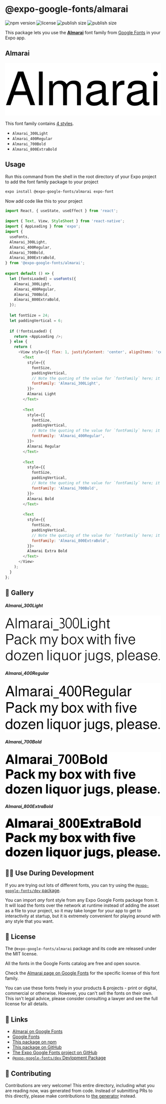# @expo-google-fonts/almarai

![npm version](https://flat.badgen.net/npm/v/@expo-google-fonts/almarai)
![license](https://flat.badgen.net/github/license/expo/google-fonts)
![publish size](https://flat.badgen.net/packagephobia/install/@expo-google-fonts/almarai)
![publish size](https://flat.badgen.net/packagephobia/publish/@expo-google-fonts/almarai)

This package lets you use the [**Almarai**](https://fonts.google.com/specimen/Almarai) font family from [Google Fonts](https://fonts.google.com/) in your Expo app.

## Almarai

![Almarai](./font-family.png)

This font family contains [4 styles](#-gallery).

- `Almarai_300Light`
- `Almarai_400Regular`
- `Almarai_700Bold`
- `Almarai_800ExtraBold`

## Usage

Run this command from the shell in the root directory of your Expo project to add the font family package to your project
```sh
expo install @expo-google-fonts/almarai expo-font
```

Now add code like this to your project
```js
import React, { useState, useEffect } from 'react';

import { Text, View, StyleSheet } from 'react-native';
import { AppLoading } from 'expo';
import {
  useFonts,
  Almarai_300Light,
  Almarai_400Regular,
  Almarai_700Bold,
  Almarai_800ExtraBold,
} from '@expo-google-fonts/almarai';

export default () => {
  let [fontsLoaded] = useFonts({
    Almarai_300Light,
    Almarai_400Regular,
    Almarai_700Bold,
    Almarai_800ExtraBold,
  });

  let fontSize = 24;
  let paddingVertical = 6;

  if (!fontsLoaded) {
    return <AppLoading />;
  } else {
    return (
      <View style={{ flex: 1, justifyContent: 'center', alignItems: 'center' }}>
        <Text
          style={{
            fontSize,
            paddingVertical,
            // Note the quoting of the value for `fontFamily` here; it expects a string!
            fontFamily: 'Almarai_300Light',
          }}>
          Almarai Light
        </Text>

        <Text
          style={{
            fontSize,
            paddingVertical,
            // Note the quoting of the value for `fontFamily` here; it expects a string!
            fontFamily: 'Almarai_400Regular',
          }}>
          Almarai Regular
        </Text>

        <Text
          style={{
            fontSize,
            paddingVertical,
            // Note the quoting of the value for `fontFamily` here; it expects a string!
            fontFamily: 'Almarai_700Bold',
          }}>
          Almarai Bold
        </Text>

        <Text
          style={{
            fontSize,
            paddingVertical,
            // Note the quoting of the value for `fontFamily` here; it expects a string!
            fontFamily: 'Almarai_800ExtraBold',
          }}>
          Almarai Extra Bold
        </Text>
      </View>
    );
  }
};

```

## 🔡 Gallery

##### Almarai_300Light
![Almarai_300Light](./Almarai_300Light.ttf.png)

##### Almarai_400Regular
![Almarai_400Regular](./Almarai_400Regular.ttf.png)

##### Almarai_700Bold
![Almarai_700Bold](./Almarai_700Bold.ttf.png)

##### Almarai_800ExtraBold
![Almarai_800ExtraBold](./Almarai_800ExtraBold.ttf.png)


## 👩‍💻 Use During Development

If you are trying out lots of different fonts, you can try using the [`@expo-google-fonts/dev` package](https://github.com/expo/google-fonts/tree/master/font-packages/dev#readme).

You can import *any* font style from any Expo Google Fonts package from it. It will load the fonts
over the network at runtime instead of adding the asset as a file to your project, so it may take longer
for your app to get to interactivity at startup, but it is extremely convenient
for playing around with any style that you want.

## 📖 License

The `@expo-google-fonts/almarai` package and its code are released under the MIT license.

All the fonts in the Google Fonts catalog are free and open source.

Check the [Almarai page on Google Fonts](https://fonts.google.com/specimen/Almarai) for the specific license of this font family.

You can use these fonts freely in your products & projects - print or digital, commercial or otherwise. However, you can't sell the fonts on their own. This isn't legal advice, please consider consulting a lawyer and see the full license for all details.

## 🔗 Links

- [Almarai on Google Fonts](https://fonts.google.com/specimen/Almarai)
- [Google Fonts](https://fonts.google.com/)
- [This package on npm](https://www.npmjs.com/package/@expo-google-fonts/almarai)
- [This package on GitHub](https://github.com/expo/google-fonts/tree/master/font-packages/almarai)
- [The Expo Google Fonts project on GitHub](https://github.com/expo/google-fonts)
- [`@expo-google-fonts/dev` Devlopment Package](https://github.com/expo/google-fonts/tree/master/font-packages/dev)

## 🤝 Contributing

Contributions are very welcome! This entire directory, including what you are reading now, was generated from code. Instead of submitting PRs to this directly, please make contributions to [the generator](https://github.com/expo/google-fonts/tree/master/packages/generator) instead.
